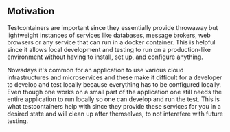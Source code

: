 ## Motivation 

Testcontainers are important since they essentially provide throwaway but lightweight instances of services like databases, message brokers, web browsers or any service that can run in a docker container. This is helpful since it allows local development and testing to run on a production-like environment without having to install, set up, and configure anything. 

Nowadays it's common for an application to use various cloud infrastructures and microservices and these make it difficult for a developer to develop and test locally because everything has to be configured locally. Even though one works on a small part of the application one still needs the entire application to run locally so one can develop and run the test. This is what testcontainers help with since they provide these services for you in a desired state and will clean up after themselves, to not interefere with future testing.